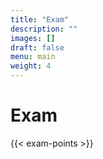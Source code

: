 ```yaml
---
title: "Exam"
description: ""
images: []
draft: false
menu: main
weight: 4
---
```


# Exam 
{{< exam-points >}}

